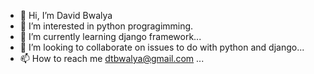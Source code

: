 - 👋 Hi, I’m David Bwalya
- 👀 I’m interested in python progragimming.
- 🌱 I’m currently learning django framework...
- 💞️ I’m looking to collaborate on issues to do with python and django...
- 📫 How to reach me dtbwalya@gmail.com ...

<!---
dtbwalya/dtbwalya is a ✨ special ✨ repository because its `README.md` (this file) appears on your GitHub profile.
You can click the Preview link to take a look at your changes.
--->
